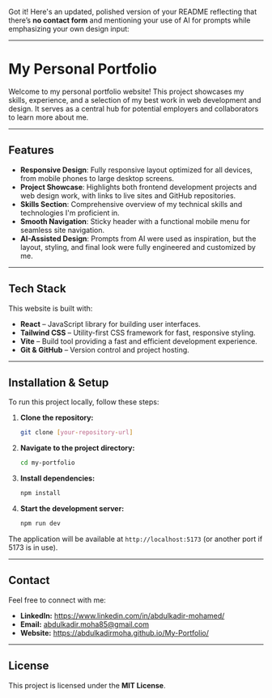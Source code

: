 Got it! Here's an updated, polished version of your README reflecting that there’s **no contact form** and mentioning your use of AI for prompts while emphasizing your own design input:

---

# My Personal Portfolio

Welcome to my personal portfolio website! This project showcases my skills, experience, and a selection of my best work in web development and design. It serves as a central hub for potential employers and collaborators to learn more about me.

---

## Features

* **Responsive Design**: Fully responsive layout optimized for all devices, from mobile phones to large desktop screens.
* **Project Showcase**: Highlights both frontend development projects and web design work, with links to live sites and GitHub repositories.
* **Skills Section**: Comprehensive overview of my technical skills and technologies I'm proficient in.
* **Smooth Navigation**: Sticky header with a functional mobile menu for seamless site navigation.
* **AI-Assisted Design**: Prompts from AI were used as inspiration, but the layout, styling, and final look were fully engineered and customized by me.

---

## Tech Stack

This website is built with:

* **React** – JavaScript library for building user interfaces.
* **Tailwind CSS** – Utility-first CSS framework for fast, responsive styling.
* **Vite** – Build tool providing a fast and efficient development experience.
* **Git & GitHub** – Version control and project hosting.

---

## Installation & Setup

To run this project locally, follow these steps:

1. **Clone the repository:**

   ```bash
   git clone [your-repository-url]
   ```

2. **Navigate to the project directory:**

   ```bash
   cd my-portfolio
   ```

3. **Install dependencies:**

   ```bash
   npm install
   ```

4. **Start the development server:**

   ```bash
   npm run dev
   ```

The application will be available at `http://localhost:5173` (or another port if 5173 is in use).

---

## Contact

Feel free to connect with me:

* **LinkedIn:** https://www.linkedin.com/in/abdulkadir-mohamed/
* **Email:** abdulkadir.moha85@gmail.com
* **Website:** https://abdulkadirmoha.github.io/My-Portfolio/

---

## License

This project is licensed under the **MIT License**.
